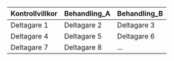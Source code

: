 |Kontrollvillkor |Behandling_A |Behandling_B |
|:---------------|:------------|:------------|
|Deltagare 1     |Deltagare 2  |Deltagare 3  |
|Deltagare 4     |Deltagare 5  |Deltagare 6  |
|Deltagare 7     |Deltagare 8  |...          |
